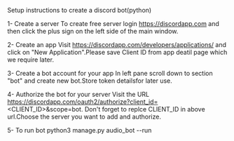 Setup instructions to create a discord bot(python)

1- Create a server
To create free server login https://discordapp.com and then click the plus sign on the left side of the main window.

2- Create an app
Visit  https://discordapp.com/developers/applications/ and click on "New Application".Please save Client ID from app deatil page which we require later.

3- Create a bot account for your app
In left pane scroll down to section "bot" and create new bot.Store token detailsfor later use.

4- Authorize the bot for your server
Visit the URL https://discordapp.com/oauth2/authorize?client_id=<CLIENT_ID>&scope=bot. Don't forget to replce CLIENT_ID in above url.Choose the server you want to add and authorize.


5- To run bot
python3 manage.py audio_bot --run
